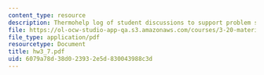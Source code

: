 ```yaml
---
content_type: resource
description: Thermohelp log of student discussions to support problem sets.
file: https://ol-ocw-studio-app-qa.s3.amazonaws.com/courses/3-20-materials-at-equilibrium-sma-5111-fall-2003/6079a78d38d023932e5d830043988c3d_hw3_7.pdf
file_type: application/pdf
resourcetype: Document
title: hw3_7.pdf
uid: 6079a78d-38d0-2393-2e5d-830043988c3d
---
```

